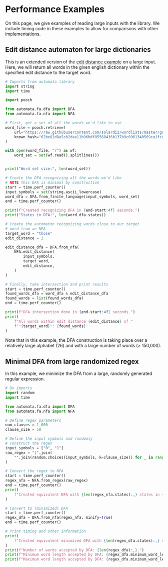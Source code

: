 # Performance Examples

On this page, we give examples of reading large inputs with the library.
We include timing code in these examples to allow for comparisons with
other implementations.

## Edit distance automaton for large dictionaries

This is an extended version of the [edit distance example](fa-examples#edit-distance-automaton) on a large input. Here, we will
return all words in the given english dictionary within the specified
edit distance to the target word.

```python
# Imports from automata library
import string
import time

import pooch

from automata.fa.dfa import DFA
from automata.fa.nfa import NFA

# First, get a set of all the words we'd like to use
word_file = pooch.retrieve(
    url="https://raw.githubusercontent.com/solardiz/wordlists/master/gutenberg-all-lowercase-words.txt",
    known_hash="62be81d8a5cb2dae11b96bdf85568436b137b9c0961340569ca1fca595774788",
)

with open(word_file, "r") as wf:
    word_set = set(wf.read().splitlines())


print("Word set size:", len(word_set))

# Create the DFA recognizing all the words we'd like
# NOTE this DFA is minimal by construction
start = time.perf_counter()
input_symbols = set(string.ascii_lowercase)
word_dfa = DFA.from_finite_language(input_symbols, word_set)
end = time.perf_counter()

print(f"Created recognizing DFA in {end-start:4f} seconds.")
print("States in DFA:", len(word_dfa.states))

# Create the automaton recognizing words close to our target
# word from an NFA
target_word = "those"
edit_distance = 2

edit_distance_dfa = DFA.from_nfa(
    NFA.edit_distance(
        input_symbols,
        target_word,
        edit_distance,
    )
)

# Finally, take intersection and print results
start = time.perf_counter()
found_words_dfa = word_dfa & edit_distance_dfa
found_words = list(found_words_dfa)
end = time.perf_counter()

print(f"DFA intersection done in {end-start:4f} seconds.")
print(
    f"All words within edit distance {edit_distance} of "
    f'"{target_word}": {found_words}'
)
```

Note that in this example, the DFA construction is taking place
over a relatively large alphabet (26) and with a large number
of words (> 150,000).

## Minimal DFA from large randomized regex

In this example, we minimize the DFA from a large, randomly
generated regular expression.


```python
# Do imports
import random
import time

from automata.fa.dfa import DFA
from automata.fa.nfa import NFA

# Define regex parameters
num_clauses = 1_000
clause_size = 50

# Define the input symbols and randomly
# construct the regex
input_symbols = ["0", "1"]
raw_regex = "|".join(
    "".join(random.choices(input_symbols, k=clause_size)) for _ in range(num_clauses)
)

# Convert the regex to NFA
start = time.perf_counter()
regex_nfa = NFA.from_regex(raw_regex)
end = time.perf_counter()
print(
    f"Created equivalent NFA with {len(regex_nfa.states):,} states in {end-start:4f} seconds."
)

# Convert to (minimized) DFA
start = time.perf_counter()
regex_dfa = DFA.from_nfa(regex_nfa, minify=True)
end = time.perf_counter()

# Print timing and other information
print(
    f"Created equivalent minimized DFA with {len(regex_dfa.states):,} states in {end-start:4f} seconds."
)
print(f"Number of words accepted by DFA: {len(regex_dfa):,}.")
print(f"Minimum word length accepted by DFA: {regex_dfa.minimum_word_length():,}.")
print(f"Maximum word length accepted by DFA: {regex_dfa.minimum_word_length():,}.")
```
